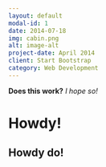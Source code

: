 ```yaml
---
layout: default
modal-id: 1
date: 2014-07-18
img: cabin.png
alt: image-alt
project-date: April 2014
client: Start Bootstrap
category: Web Development
---
```

**Does this work?**
*I hope so!*
# Howdy!
## Howdy do!
